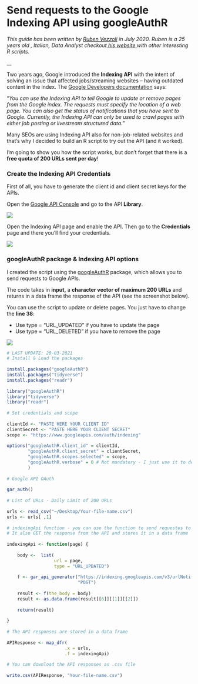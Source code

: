 # Send requests to the Google Indexing API using googleAuthR



_This guide has been written by_ [_Ruben Vezzoli_](https://twitter.com/RubenVezzoli) _in July 2020. Ruben is a 25 years old , Italian, Data Analyst checkout_[ _his website_ ](https://www.rubenvezzoli.online/)_with other interesting R scripts._

\_\_

Two years ago, Google introduced the **Indexing API** with the intent of solving an issue that affected jobs/streaming websites – having outdated content in the index. The [Google Developers documentation](https://developers.google.com/search/apis/indexing-api/v3/using-api) says:

“_You can use the Indexing API to tell Google to update or remove pages from the Google index. The requests must specify the location of a web page. You can also get the status of notifications that you have sent to Google. Currently, the Indexing API can only be used to crawl pages with either job posting or livestream structured data._”

Many SEOs are using Indexing API also for non-job-related websites and that’s why I decided to build an R script to try out the API \(and it worked\).

I’m going to show you how the script works, but don’t forget that there is a **free quota of 200 URLs sent per day**!

### Create the Indexing API Credentials

First of all, you have to generate the client id and client secret keys for the APIs.

Open the [Google API Console](https://console.developers.google.com/apis/) and go to the API **Library**.

![](https://www.rubenvezzoli.online/wp-content/uploads/2020/07/indexing-api.jpg)

Open the Indexing API page and enable the API. Then go to the **Credentials** page and there you’ll find your credentials.

![](https://www.rubenvezzoli.online/wp-content/uploads/2020/07/indexing-api-credentials-1024x231.jpg)

### googleAuthR package & Indexing API options

I created the script using the [googleAuthR](https://code.markedmondson.me/googleAuthR) package, which allows you to send requests to Google APIs.

The code takes in **input,** a **character vector of maximum 200 URLs** and returns in a data frame the response of the API \(see the screenshot below\).

You can use the script to update or delete pages. You just have to change the **line 38**:

* Use type = “URL\_UPDATED” if you have to update the page
* Use type = “URL\_DELETED” if you have to remove the page

![](https://www.rubenvezzoli.online/wp-content/uploads/2020/07/output-indexing-api-1024x132.png)

```r
# LAST UPDATE: 20-03-2021
# Install & Load the packages
 
install.packages("googleAuthR")
install.packages("tidyverse")
install.packages("readr")
 
library("googleAuthR")
library("tidyverse")
library("readr")
 
# Set credentials and scope
 
clientId <- "PASTE HERE YOUR CLIENT ID"
clientSecret <- "PASTE HERE YOUR CLIENT SECRET" 
scope <- "https://www.googleapis.com/auth/indexing"
 
options("googleAuthR.client_id" = clientId, 
        "googleAuthR.client_secret" = clientSecret, 
        "googleAuthR.scopes.selected" = scope,
        "googleAuthR.verbose" = 0 # Not mandatory - I just use it to debug the script
        )
 
# Google API OAuth
 
gar_auth()
 
# List of URLs - Daily Limit of 200 URLs 
 
urls <- read_csv("~/Desktop/Your-file-name.csv")
urls <- urls[ ,1]
 
# indexingApi function - you can use the function to send requestes to the indexing API using urls vector as an input
# It also GET the response from the API and stores it in a data frame
 
indexingApi <- function(page) {
    
    body <-  list(
                  url = page,
                  type = "URL_UPDATED")
    
    f <- gar_api_generator("https://indexing.googleapis.com/v3/urlNotifications:publish",
                           "POST")
    
    result <- f(the_body = body)
    result <- as.data.frame(result[[6]][[1]][[2]])
    
    return(result)
    
}
 
# The API responses are stored in a data frame
 
APIResponse <- map_dfr(
                      .x = urls,
                      .f = indexingApi)
 
# You can download the API responses as .csv file
 
write.csv(APIResponse, "Your-file-name.csv")
```

